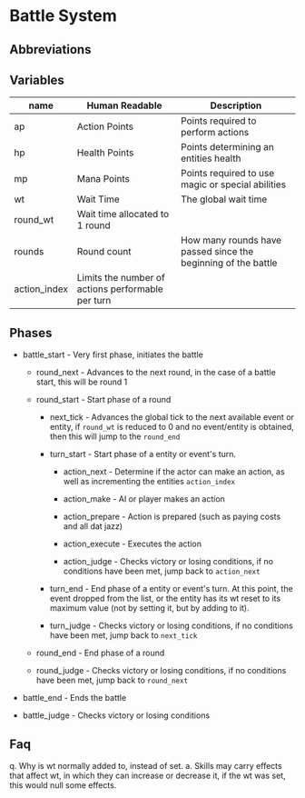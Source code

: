 # Battle System
## Abbreviations

## Variables
| name         | Human Readable | Description |
| ------------ | -------------- | ----------- |
| ap           | Action Points | Points required to perform actions |
| hp           | Health Points | Points determining an entities health |
| mp           | Mana Points   | Points required to use magic or special abilities |
| wt           | Wait Time     | The global wait time |
| round_wt     | Wait time allocated to 1 round                    |
| rounds       | Round count | How many rounds have passed since the beginning of the battle                                     |
| action_index | Limits the number of actions performable per turn |

## Phases
* battle_start - Very first phase, initiates the battle

  * round_next - Advances to the next round, in the case of a battle start, this will be round 1

  * round_start - Start phase of a round

    * next_tick - Advances the global tick to the next available event or entity, if `round_wt` is reduced to 0 and no event/entity is obtained, then this will jump to the `round_end`

    * turn_start - Start phase of a entity or event's turn. 

      * action_next - Determine if the actor can make an action, as well as incrementing the entities `action_index`

      * action_make - AI or player makes an action

      * action_prepare - Action is prepared (such as paying costs and all dat jazz)

      * action_execute - Executes the action

      * action_judge - Checks victory or losing conditions, if no conditions have been met, jump back to `action_next`

    * turn_end - End phase of a entity or event's turn.
      At this point, the event dropped from the list, or the entity has its
      wt reset to its maximum value (not by setting it, but by adding to it).

    * turn_judge - Checks victory or losing conditions, if no conditions have been met, jump back to `next_tick` 

  * round_end - End phase of a round

  * round_judge - Checks victory or losing conditions, if no conditions have been met, jump back to `round_next`

* battle_end - Ends the battle

* battle_judge - Checks victory or losing conditions

## Faq
q. Why is wt normally added to, instead of set.
a. Skills may carry effects that affect wt, in which they can increase or decrease it, if the wt was set, this would null some effects.
